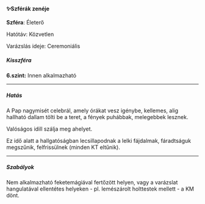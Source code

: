 #### ✨Szférák zenéje

**Szféra**: Életerő

Hatótáv: Közvetlen

Varázslás ideje: Ceremoniális

##### Kisszféra

**6.szint:** Innen alkalmazható

---
##### Hatás

A Pap nagymisét celebrál, amely órákat vesz igénybe, kellemes, alig hallható dallam tölti be a teret, a fények puhábbak, melegebbek lesznek.

Valóságos idill szálja meg ahelyet. 

Ez idő alatt a hallgatóságban lecsillapodnak a lelki fájdalmak, fáradtságuk megszűnik, felfrissülnek (minden KT eltűnik).

---
##### Szabályok

Nem alkalmazható feketemágiával fertőzött helyen, vagy a varázslat hangulatával ellentétes helyeken - pl. lemészárolt holttestek mellett - a KM dönt.
